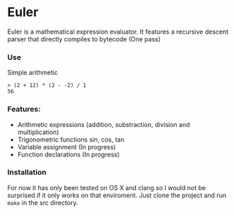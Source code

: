 # Euler

Euler is a mathematical expression evaluator.
It features a recursive descent parser that directly compiles to bytecode (One pass)

### Use

Simple arithmetic
```
> (2 + 12) * (2 - -2) / 1
56
```

### Features:
- Arithmetic expressions (addition, substraction, division and multiplication)
- Trigonometric functions sin, cos, tan
- Variable assignment (In progress)
- Function declarations (In progress)

### Installation
For now it has only been tested on OS X and clang so I would not be surprised if it only works on that enviroment.
Just clone the project and run ```make``` in the src directory.
